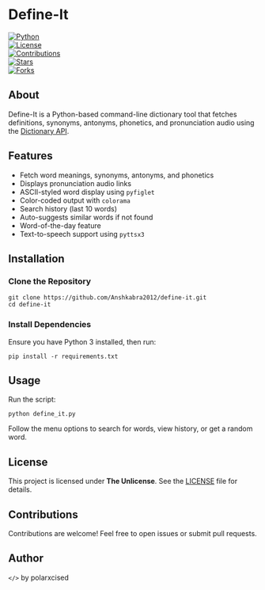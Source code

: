 # Define-It  
[![Python](https://img.shields.io/badge/Python-3.x-blue.svg)](https://www.python.org/)  
[![License](https://img.shields.io/badge/License-Unlicense-lightgrey.svg)](https://choosealicense.com/licenses/unlicense/)  
[![Contributions](https://img.shields.io/badge/Contributions-Welcome-brightgreen.svg)](https://github.com/Anshkabra2012/define-it/issues)  
[![Stars](https://img.shields.io/github/stars/Anshkabra2012/define-it?style=social)](https://github.com/Anshkabra2012/define-it/stargazers)  
[![Forks](https://img.shields.io/github/forks/Anshkabra2012/define-it?style=social)](https://github.com/Anshkabra2012/define-it/network/members)  

## About  
Define-It is a Python-based command-line dictionary tool that fetches definitions, synonyms, antonyms, phonetics, and pronunciation audio using the [Dictionary API](https://dictionaryapi.dev/).  

## Features  
- Fetch word meanings, synonyms, antonyms, and phonetics  
- Displays pronunciation audio links  
- ASCII-styled word display using `pyfiglet`  
- Color-coded output with `colorama`  
- Search history (last 10 words)  
- Auto-suggests similar words if not found  
- Word-of-the-day feature  
- Text-to-speech support using `pyttsx3`  

## Installation  
### Clone the Repository  
```
git clone https://github.com/Anshkabra2012/define-it.git  
cd define-it  
```

### Install Dependencies  
Ensure you have Python 3 installed, then run:  
```
pip install -r requirements.txt  
```

## Usage  
Run the script:  
```
python define_it.py  
```
Follow the menu options to search for words, view history, or get a random word.

## License  
This project is licensed under **The Unlicense**. See the [LICENSE](https://github.com/Anshkabra2012/define-it/blob/main/LICENSE) file for details.  

## Contributions  
Contributions are welcome! Feel free to open issues or submit pull requests.  

## Author  
`</>` by polarxcised  
